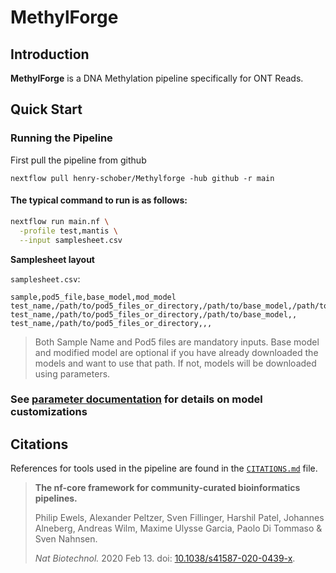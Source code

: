 # MethylForge

## Introduction

**MethylForge** is a DNA Methylation pipeline specifically for ONT Reads. 

## Quick Start

### Running the Pipeline

First pull the pipeline from github

`nextflow pull henry-schober/Methylforge -hub github -r main`

#### The typical command to run is as follows:

```bash
nextflow run main.nf \
  -profile test,mantis \
  --input samplesheet.csv
```

**Samplesheet layout**

`samplesheet.csv`:

```csv
sample,pod5_file,base_model,mod_model
test_name,/path/to/pod5_files_or_directory,/path/to/base_model,/path/to/modified_model
test_name,/path/to/pod5_files_or_directory,/path/to/base_model,,
test_name,/path/to/pod5_files_or_directory,,,
```

> Both Sample Name and Pod5 files are mandatory inputs. Base model and modified model are optional if you have already downloaded the models and want to use that path. If not, models will be downloaded using parameters.

### See [parameter documentation](./docs/Parameters.md) for details on model customizations


## Citations

References for tools used in the pipeline are found in the [`CITATIONS.md`](CITATIONS.md) file.

> **The nf-core framework for community-curated bioinformatics pipelines.**
>
> Philip Ewels, Alexander Peltzer, Sven Fillinger, Harshil Patel, Johannes Alneberg, Andreas Wilm, Maxime Ulysse Garcia, Paolo Di Tommaso & Sven Nahnsen.
>
> _Nat Biotechnol._ 2020 Feb 13. doi: [10.1038/s41587-020-0439-x](https://dx.doi.org/10.1038/s41587-020-0439-x).
